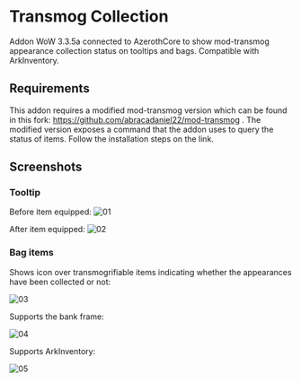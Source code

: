 # Transmog Collection

Addon WoW 3.3.5a connected to AzerothCore to show mod-transmog appearance collection status on tooltips and bags. Compatible with ArkInventory.

## Requirements

This addon requires a modified mod-transmog version which can be found in this fork: https://github.com/abracadaniel22/mod-transmog . The modified version exposes a command that the addon uses to query the status of items. Follow the installation steps on the link.

## Screenshots

### Tooltip

Before item equipped:
![01](https://github.com/user-attachments/assets/4f904fed-72ba-4f50-9bdc-45a1de8820a4)

After item equipped:
![02](https://github.com/user-attachments/assets/011c168b-b1a2-4808-87a3-38e51774fba2)

### Bag items

Shows icon over transmogrifiable items indicating whether the appearances have been collected or not:

![03](https://github.com/user-attachments/assets/ab4a17b4-5959-4d77-9099-5538056dfb57)

Supports the bank frame:

![04](https://github.com/user-attachments/assets/b6214fb1-0a91-493a-916f-bad0a1c8116b)

Supports ArkInventory:

![05](https://github.com/user-attachments/assets/b4ee65d1-ceda-4bc0-99c2-d6da247404d3)

